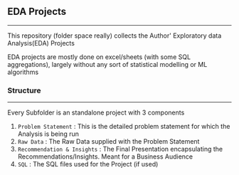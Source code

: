 ## EDA Projects
---
This repository (folder space really) collects the Author' Exploratory data Analysis(EDA) Projects

EDA projects are mostly done on excel/sheets (with some SQL aggregations), largely without any sort of statistical modelling or ML algorithms
### Structure
---
Every Subfolder is an standalone project with 3 components
1. `Problem Statement` : This is the detailed problem statement for which the Analysis is being run
2. `Raw Data` : The Raw Data supplied with the Problem Statement
3. `Recommendation & Insights`  : The Final Presentation encapsulating the Recommendations/Insights. Meant for a Business Audience
4. `SQL` : The SQL files used for the Project (if used)
